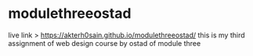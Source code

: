 # modulethreeostad
live link > https://akterh0sain.github.io/modulethreeostad/
this is my third assignment of web design course by ostad of module three
